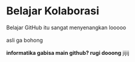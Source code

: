 # Belajar Kolaborasi
Belajar GitHub itu sangat menyenangkan looooo<br><br>
asli ga bohong<br><br>
**informatika gabisa main github? rugi dooong**
jijij
